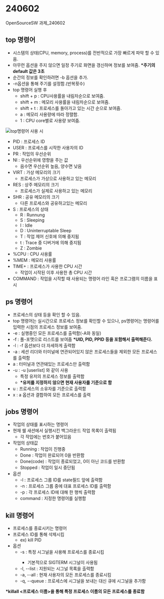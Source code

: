 # 240602
OpenSourceSW 과제_240602

## top 명령어
- 시스템의 상태(CPU, memory, process)를 전반적으로 가장 빠르게 파악 할 수 있음.
- 아무런 옵션을 주지 않으면 일정 주기로 화면을 갱신하며 정보를 보여줌.
  __*주기의 default 값은 3초__
- 순간의 정보를 확인하려면 -b 옵션을 추가.
- -n옵션을 통해 주기를 설정함.(반복횟수)
- top 명령어 실행 후
  - shift + p : CPU사용률을 내림차순으로 보여줌.
  - shift + m : 메모리 사용률을 내림차순으로 보여줌.
  - shift + t : 프로세스를 돌아가고 있는 시간 순으로 보여줌.
  - a : 메모리 사용량에 따라 정렬함.
  - 1 : CPU core별로 사용량 보여줌.

![top명령어 사용 시](https://img1.daumcdn.net/thumb/R1280x0/?scode=mtistory2&fname=https%3A%2F%2Fblog.kakaocdn.net%2Fdn%2FbRQsU4%2Fbtsmr4mJ29O%2FxLGopfmAEBSJuzApL3UceK%2Fimg.png "설명(Title)")
- PID : 프로세스 ID
- USER : 프로세스를 시작한 사용자의 ID
- PR : 작업의 우선순위
- NI : 우선순위에 영향을 주는 값
  - 음수면 우선순위 높음, 양수면 낮음
- VIRT : 가상 메모리의 크기
  - 프로세스가 가상으로 사용하고 있는 메모리
- RES : 상주 메모리의 크기
  - 프로세스가 실제로 사용하고 있는 메모리
- SHR : 공유 메모리의 크기
  - 다른 프로세스와 공유하고있는 메모리
- S : 프로세스의 상태
  - R : Runnung
  - S : Sleeping
  - I : Idle
  - D : Uninterruptable Sleep
  - T : 작업 제어 신호에 의해 중지됨
  - t : Trace 중 디버거에 의해 중지됨
  - Z : Zombie
- %CPU : CPU 사용률
- %MEM : 메모리 사용률
- TIME+ : 프로세스가 사용한 CPU 시간
  - 작업이 시작된 이후 사용한 총 CPU 시간
- COMMAND : 작업을 시작할 때 사용되는 명령어 라인 혹은 프로그램의 이름을 표시  

## ps 명령어
- 프로세스의 상태 등을 확인 할 수 있음.
- top 명령어는 실시간으로 프로세스 정보를 확인할 수 있으나, ps명령어는 명령어를 입력한 시점의 프로세스 정보를 보여줌.
- -e : 실행중인 모든 프로세스를 출력함(-A와 동일)
- -f : 풀-포맷으로 리스트를 보여줌 __*UID, PID, PPID 등을 포함해서 출력해준다.__
- -l : -f 옵션보다 더 자세하게 출력함
- -a : 세션 리더와 터미널에 연관되어있지 않은 프로세스들을 제외한 모든 프로세스를 출력함
- a : 터미널과 연관돼있는 프로세스만 출력함
- -u : -u [userlist] 와 같이 사용
  - 특정 유저의 프로세스 정보를 출력함
  - __*유저를 지정하지 않으면 현재 사용자를 기준으로 함__
- u : 프로세스의 소유자를 기준으로 출력함
- x : a 옵션과 결합하여 모든 프로세스를 출력  

## jobs 명령어
- 작업의 상태를 표시하는 명령어
- 현재 쉘 새션에서 실행시킨 백그라운드 작업 목록이 출력됨
  - 각 작업에는 번호가 붙어있음
- 작업의 상태값
  - Running : 작업이 진행중
  - Done : 작업이 완료되어 0을 반환함
  - Done(code) : 작업이 종료되었고, 0이 아닌 코드를 반환함
  - Stopped : 작업이 일시 중단됨
- 옵션
  - -l : 프로세스 그룹 ID를 state필드 앞에 출력함
  - -n : 프로세스 그룹 중에 대표 프로세스 ID를 출력함
  - -p : 각 프로세스 ID에 대해 한 행씩 출력함
  - command : 지정한 명령어를 실행함
 
## kill 명령어
- 프로세스를 종료시키는 명령어
- 프로세스 ID를 통해 삭제시킴
  - ex) kill PID
- 옵션
  - -s <signal> : 특정 시그널을 사용해 프로세스를 종료시킴
    - 기본적으로 SIGTERM 시그널이 사용됨
  - -l, --list : 지원되는 시그널 목록을 출력함
  - -a, --all : 현재 사용자의 모든 프로세스를 종료시킴
  - -q, --queue : 프로세스에 시그널을 보내는 대신 큐에 시그널을 추가함

__*killall <프로세스 이름>을 통해 특정 프로세스 이름의 모든 프로세스를 종료함__

